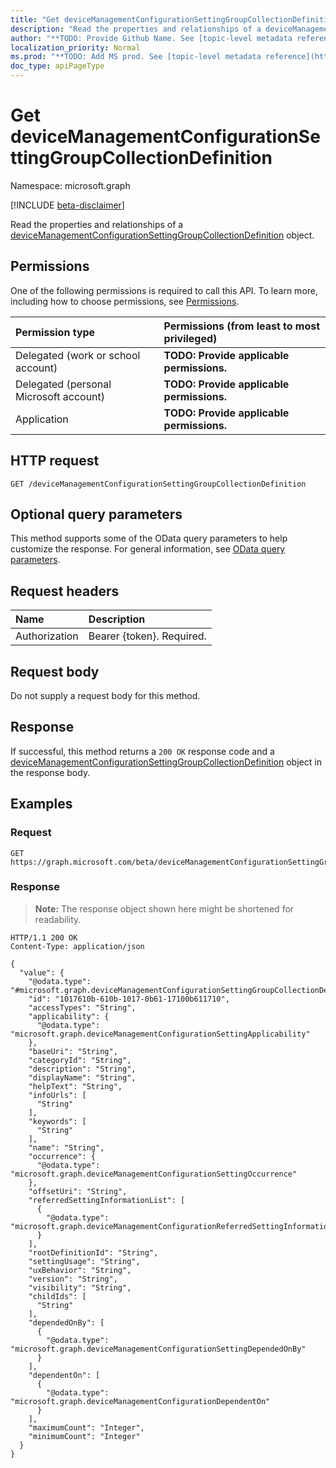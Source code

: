 ```yaml
---
title: "Get deviceManagementConfigurationSettingGroupCollectionDefinition"
description: "Read the properties and relationships of a deviceManagementConfigurationSettingGroupCollectionDefinition object."
author: "**TODO: Provide Github Name. See [topic-level metadata reference](https://msgo.azurewebsites.net/add/document/guidelines/metadata.html#topic-level-metadata)**"
localization_priority: Normal
ms.prod: "**TODO: Add MS prod. See [topic-level metadata reference](https://msgo.azurewebsites.net/add/document/guidelines/metadata.html#topic-level-metadata)**"
doc_type: apiPageType
---
```


# Get deviceManagementConfigurationSettingGroupCollectionDefinition
Namespace: microsoft.graph

[!INCLUDE [beta-disclaimer](../../includes/beta-disclaimer.md)]

Read the properties and relationships of a [deviceManagementConfigurationSettingGroupCollectionDefinition](../resources/devicemanagementconfigurationsettinggroupcollectiondefinition.md) object.

## Permissions
One of the following permissions is required to call this API. To learn more, including how to choose permissions, see [Permissions](/graph/permissions-reference).

|Permission type|Permissions (from least to most privileged)|
|:---|:---|
|Delegated (work or school account)|**TODO: Provide applicable permissions.**|
|Delegated (personal Microsoft account)|**TODO: Provide applicable permissions.**|
|Application|**TODO: Provide applicable permissions.**|

## HTTP request

<!-- {
  "blockType": "ignored"
}
-->
``` http
GET /deviceManagementConfigurationSettingGroupCollectionDefinition
```

## Optional query parameters
This method supports some of the OData query parameters to help customize the response. For general information, see [OData query parameters](/graph/query-parameters).

## Request headers
|Name|Description|
|:---|:---|
|Authorization|Bearer {token}. Required.|

## Request body
Do not supply a request body for this method.

## Response

If successful, this method returns a `200 OK` response code and a [deviceManagementConfigurationSettingGroupCollectionDefinition](../resources/devicemanagementconfigurationsettinggroupcollectiondefinition.md) object in the response body.

## Examples

### Request
<!-- {
  "blockType": "request",
  "name": "get_devicemanagementconfigurationsettinggroupcollectiondefinition"
}
-->
``` http
GET https://graph.microsoft.com/beta/deviceManagementConfigurationSettingGroupCollectionDefinition
```


### Response
>**Note:** The response object shown here might be shortened for readability.
<!-- {
  "blockType": "response",
  "truncated": true,
  "@odata.type": "microsoft.graph.deviceManagementConfigurationSettingGroupCollectionDefinition"
}
-->
``` http
HTTP/1.1 200 OK
Content-Type: application/json

{
  "value": {
    "@odata.type": "#microsoft.graph.deviceManagementConfigurationSettingGroupCollectionDefinition",
    "id": "1017610b-610b-1017-0b61-17100b611710",
    "accessTypes": "String",
    "applicability": {
      "@odata.type": "microsoft.graph.deviceManagementConfigurationSettingApplicability"
    },
    "baseUri": "String",
    "categoryId": "String",
    "description": "String",
    "displayName": "String",
    "helpText": "String",
    "infoUrls": [
      "String"
    ],
    "keywords": [
      "String"
    ],
    "name": "String",
    "occurrence": {
      "@odata.type": "microsoft.graph.deviceManagementConfigurationSettingOccurrence"
    },
    "offsetUri": "String",
    "referredSettingInformationList": [
      {
        "@odata.type": "microsoft.graph.deviceManagementConfigurationReferredSettingInformation"
      }
    ],
    "rootDefinitionId": "String",
    "settingUsage": "String",
    "uxBehavior": "String",
    "version": "String",
    "visibility": "String",
    "childIds": [
      "String"
    ],
    "dependedOnBy": [
      {
        "@odata.type": "microsoft.graph.deviceManagementConfigurationSettingDependedOnBy"
      }
    ],
    "dependentOn": [
      {
        "@odata.type": "microsoft.graph.deviceManagementConfigurationDependentOn"
      }
    ],
    "maximumCount": "Integer",
    "minimumCount": "Integer"
  }
}
```

